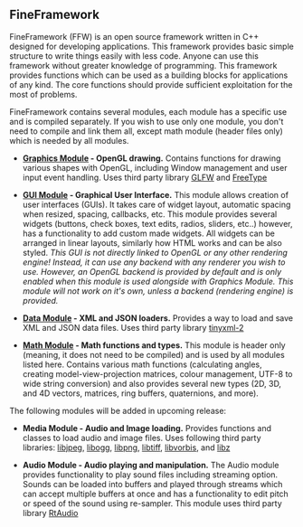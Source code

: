 FineFramework
-------------

FineFramework (FFW) is an open source framework written in C++ designed for developing applications. This framework provides basic simple structure to write things easily with less code. Anyone can use this framework without greater knowledge of programming. This framework provides functions which can be used as a building blocks for applications of any kind. The core functions should provide sufficient exploitation for the most of problems.

FineFramework contains several modules, each module has a specific use and is compiled separately. If you wish to use only one module, you don't need to compile and link them all, except math module (header files only) which is needed by all modules.

* **[Graphics Module](group__graphics.html) - OpenGL drawing.**
Contains functions for drawing various shapes with OpenGL, including Window management and user input event handling. Uses third party library [GLFW](http://www.glfw.org/) and [FreeType](https://www.freetype.org/)

* **[GUI Module](group__gui.html) - Graphical User Interface.**
This module allows creation of user interfaces (GUIs). It takes care of widget layout, automatic spacing when resized, spacing, callbacks, etc. This module provides several widgets (buttons, check boxes, text edits, radios, sliders, etc..) however, has a functionality to add custom made widgets. All widgets can be arranged in linear layouts, similarly how HTML works and can be also styled. *This GUI is not directly linked to OpenGL or any other rendering engine! Instead, it can use any backend with any renderer you wish to use. However, an OpenGL backend is provided by default and is only enabled when this module is used alongside with Graphics Module. This module will not work on it's own, unless a backend (rendering engine) is provided.* 

* **[Data Module](group__data.html) - XML and JSON loaders.**
Provides a way to load and save XML and JSON data files. Uses third party library [tinyxml-2](https://github.com/leethomason/tinyxml2)

* **[Math Module](group__math.html) - Math functions and types.**
This module is header only (meaning, it does not need to be compiled) and is used by all modules listed here. Contains various math functions (calculating angles, creating model-view-projection matrices, colour management, UTF-8 to wide string conversion) and also provides several new types (2D, 3D, and 4D vectors, matrices, ring buffers, quaternions, and more).

The following modules will be added in upcoming release:

* **Media Module - Audio and Image loading.**
Provides functions and classes to load audio and image files. Uses following third party libraries: [libjpeg](http://www.ijg.org/), [libogg](https://xiph.org/ogg/), [libpng](http://www.libpng.org/pub/png/libpng.html), [libtiff](http://www.libtiff.org/), [libvorbis](https://xiph.org/vorbis/), and [libz](http://www.zlib.net/)

* **Audio Module - Audio playing and manipulation.**
The Audio module provides functionality to play sound files including streaming option. Sounds can be loaded into buffers and played through streams which can accept multiple buffers at once and has a functionality to edit pitch or speed of the sound using re-sampler. This module uses third party library [RtAudio](https://www.music.mcgill.ca/~gary/rtaudio/)

